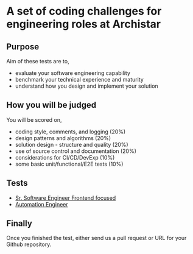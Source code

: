 # A set of coding challenges for engineering roles at Archistar

## Purpose
Aim of these tests are to,

- evaluate your software engineering capability
- benchmark your technical experience and maturity
- understand how you design and implement your solution

## How you will be judged
You will be scored on,

- coding style, comments, and logging (20%)
- design patterns and algorithms (20%)
- solution design - structure and quality (20%)
- use of source control and documentation (20%)
- considerations for CI/CD/DevExp (10%)
- some basic unit/functional/E2E tests (10%)

## Tests

- [Sr. Software Engineer Frontend focused](Sr-Software-Engineer-FE.md)
- [Automation Engineer](Automation-Engineer.md)

## Finally
Once you finished the test, either send us a pull request or URL for your Github repository.

